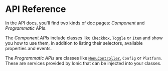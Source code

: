 # API Reference

In the API docs, you'll find two kinds of doc pages: _Component_ and _Programmatic_ APIs.

The _Component APIs_ include classes like [`Checkbox`](/docs/api/checkbox), [`Toggle`](/docs/api/toggle) or [`Item`](/docs/api/item) and show you how to use them, in addition to listing their selectors, available properties and events.

The _Programmatic APIs_ are classes like [`MenuController`](/docs/api/menu-controller), `Config` or `Platform`.
These are services provided by Ionic that can be injected into your classes.